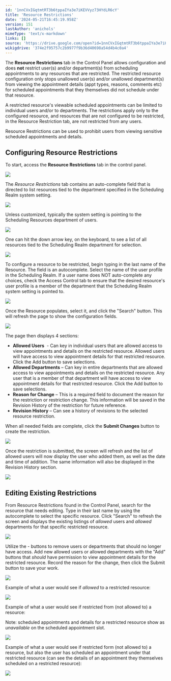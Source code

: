 ```yaml
---
id: '1nnCVxIGqtmtRT3b6tppaIYa3e7iKEVVyz73HYdLR6cY'
title: 'Resource Restrictions'
date: '2024-05-21T16:45:19.958Z'
version: 151
lastAuthor: 'anichols'
mimeType: 'text/x-markdown'
links: []
source: 'https://drive.google.com/open?id=1nnCVxIGqtmtRT3b6tppaIYa3e7iKEVVyz73HYdLR6cY'
wikigdrive: '374e2f95757c2b9977f9b36d40698a54d4b4c0a4'
---
```

The **Resource Restrictions** tab in the Control Panel allows configuration and does **not** restrict user(s) and/or department(s) from scheduling appointments to any resources that are restricted.  The restricted resource configuration only stops unallowed user(s) and/or unallowed department(s) from viewing the appointment details (appt types, reasons, comments etc) for scheduled appointments that they themselves did not schedule under that resource.

A restricted resource's viewable scheduled appointments can be limited to individual users and/or to departments. The restrictions apply only to the configured resource, and resources that are not configured to be restricted, in the Resource Restriction tab, are not restricted from any users.

Resource Restrictions can be used to prohibit users from viewing sensitive scheduled appointments and details.

## Configuring Resource Restrictions

To start, access the **Resource Restrictions** tab in the control panel.

![](../resource-restrictions.assets/8785ad9f674f91053e62cacc27b6132b.png)

The *Resource Restrictions* tab contains an auto-complete field that is directed to list resources tied to the department specified in the Scheduling Realm system setting.

![](../resource-restrictions.assets/03b9479abc373813e6e4b58e57a0f9a5.png)

Unless customized, typically the system setting is pointing to the Scheduling Resources department of users.

![](../resource-restrictions.assets/9551ce73676a72ff3296925abf087fcf.png)

One can hit the down arrow key, on the keyboard, to see a list of all resources tied to the Scheduling Realm department for selection.

![](../resource-restrictions.assets/39fa1628ec7113b1c02e977595771305.png)

To configure a resource to be restricted, begin typing in the last name of the Resource.  The field is an autocomplete. Select the name of the user profile in the Scheduling Realm. If a user name does NOT auto-complete any choices, check the Access Control tab to ensure that the desired resource's user profile is a member of the department that the Scheduling Realm system setting is pointed to.

![](../resource-restrictions.assets/ee29abb852f74acbcaf4f597ca7bb515.png)

Once the Resource populates, select it, and click the "Search" button. This will refresh the page to show the configuration fields.

![](../resource-restrictions.assets/a96c0b2ec0b40ea413ec6adf8cfcab5e.png)

The page then displays 4 sections:

* <strong>Allowed Users</strong>  - Can key in individual users that are allowed access to view appointments and details on the restricted resource. Allowed users will have access to view appointment details for that restricted resource.  Click the Add button to save selections.
* <strong>Allowed Departments</strong> – Can key in entire departments that are allowed access to view appointments and details on the restricted resource. Any user that is a member of that department will have access to view appointment details for that restricted resource. Click the Add button to save selections.
* <strong>Reason for Change</strong> – This is a required field to document the reason for the restriction or restriction change. This information will be saved in the Revision History of the restriction for future reference.
* <strong>Revision History</strong> – Can see a history of revisions to the selected resource restriction.

When all needed fields are complete, click the **Submit Changes** button to create the restriction.

![](../resource-restrictions.assets/f47b290f59f221f29e721772b2269357.png)

Once the restriction is submitted, the screen will refresh and the list of allowed users will now display the user who added them, as well as the date and time of addition. The same information will also be displayed in the Revision History section.

![](../resource-restrictions.assets/3faa5ca34133595e10d1f2b0cfa69c52.png)

## Editing Existing Restrictions

From Resource Restrictions found in the Control Panel, search for the resource that needs editing. Type in their last name by using the autocomplete to select the specific resource. Click "Search" to refresh the screen and displays the existing listings of *allowed* users and *allowed* departments for that specific restricted resource.

![](../resource-restrictions.assets/19ce858e35303d60d6ea7c6c9b30cfa2.png)

Utilize the - buttons to remove users or departments that should no longer have access. Add new allowed users or allowed departments with the "Add" buttons that *should* have permission to view appointment details for the restricted resource. Record the reason for the change, then click the Submit button to save your work.

![](../resource-restrictions.assets/6589f9ca45f875a0d5dc41a38240327e.png)

Example of what a user would see if *allowed* to a restricted resource:

![](../resource-restrictions.assets/ec92af0b01776b228e0ba378d85c3cb1.png)

Example of what a user would see if restricted from (not allowed to) a resource:

Note: scheduled appointments and details for a restricted resource show as *unavailable* on the scheduled appointment slot.

![](../resource-restrictions.assets/99f60af051e0dcbd3a5fcaff26661a68.png)

Example of what a user would see if restricted form (not allowed to) a resource, but also the user has scheduled an appointment under that restricted resource (can see the details of an appointment they themselves scheduled on a restricted resource):

![](../resource-restrictions.assets/48d58a623d545e78e7fbc78f6747967a.png)
